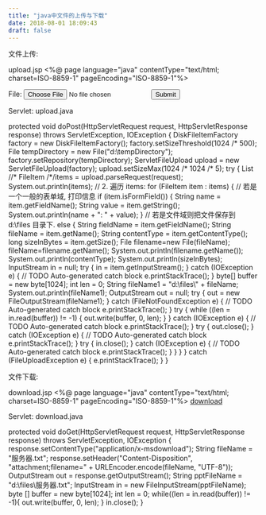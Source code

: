 ```yaml
---
title: "java中文件的上传与下载"
date: 2018-08-01 18:09:43
draft: false
---
```

文件上传:

upload.jsp
<%@ page language="java" contentType="text/html; charset=ISO-8859-1" pageEncoding="ISO-8859-1"%> <!DOCTYPE html PUBLIC "-//W3C//DTD HTML 4.01 Transitional//EN" "http://www.w3.org/TR/html4/loose.dtd"> <html> <head> <meta http-equiv="Content-Type" content="text/html; charset=ISO-8859-1"> <title>Insert title here</title> </head> <body> <form action="upload" method="post" enctype="multipart/form-data"> File: <input type="file" name="file"/> <input type="submit" value="Submit"/> </form> </body> </html>

Servlet: upload.java

protected void doPost(HttpServletRequest request, HttpServletResponse response) throws ServletException, IOException { DiskFileItemFactory factory = new DiskFileItemFactory(); factory.setSizeThreshold(1024 /* 500); File tempDirectory = new File("d:\\tempDirectory"); factory.setRepository(tempDirectory); ServletFileUpload upload = new ServletFileUpload(factory); upload.setSizeMax(1024 /* 1024 /* 5); try { List<FileItem> //* FileItem /*/items = upload.parseRequest(request); System.out.println(items); // 2. 遍历 items: for (FileItem item : items) { // 若是一个一般的表单域, 打印信息 if (item.isFormField()) { String name = item.getFieldName(); String value = item.getString(); System.out.println(name + ": " + value); } // 若是文件域则把文件保存到 d:\\files 目录下. else { String fieldName = item.getFieldName(); String fileName = item.getName(); String contentType = item.getContentType(); long sizeInBytes = item.getSize(); File filename=new File(fileName); fileName=filename.getName(); System.out.println(filename.getName()); System.out.println(contentType); System.out.println(sizeInBytes); InputStream in = null; try { in = item.getInputStream(); } catch (IOException e) { // TODO Auto-generated catch block e.printStackTrace(); } byte[] buffer = new byte[1024]; int len = 0; String fileName1 = "d:\\files\\" + fileName; System.out.println(fileName1); OutputStream out = null; try { out = new FileOutputStream(fileName1); } catch (FileNotFoundException e) { // TODO Auto-generated catch block e.printStackTrace(); } try { while ((len = in.read(buffer)) != -1) { out.write(buffer, 0, len); } } catch (IOException e) { // TODO Auto-generated catch block e.printStackTrace(); } try { out.close(); } catch (IOException e) { // TODO Auto-generated catch block e.printStackTrace(); } try { in.close(); } catch (IOException e) { // TODO Auto-generated catch block e.printStackTrace(); } } } } catch (FileUploadException e) { e.printStackTrace(); } }

文件下载:

download.jsp
<%@ page language="java" contentType="text/html; charset=ISO-8859-1" pageEncoding="ISO-8859-1"%> <!DOCTYPE html PUBLIC "-//W3C//DTD HTML 4.01 Transitional//EN" "http://www.w3.org/TR/html4/loose.dtd"> <html> <head> <meta http-equiv="Content-Type" content="text/html; charset=ISO-8859-1"> <title>Insert title here</title> </head> <body> <a href="download">download</a> </body> </html>

Servlet: download.java

protected void doGet(HttpServletRequest request, HttpServletResponse response) throws ServletException, IOException { response.setContentType("application/x-msdownload"); String fileName = "服务器.txt"; response.setHeader("Content-Disposition", "attachment;filename=" + URLEncoder.encode(fileName, "UTF-8")); OutputStream out = response.getOutputStream(); String pptFileName = "d:\\files\\服务器.txt"; InputStream in = new FileInputStream(pptFileName); byte [] buffer = new byte[1024]; int len = 0; while((len = in.read(buffer)) != -1){ out.write(buffer, 0, len); } in.close(); }